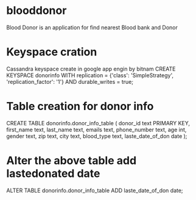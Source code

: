 # blooddonor
Blood Donor is an application for find nearest Blood bank and Donor

# Keyspace cration
Cassandra keyspace create in google app engin by bitnam
CREATE KEYSPACE donorinfo WITH replication = {'class': 'SimpleStrategy', 'replication_factor': '1'}  AND durable_writes = true;


# Table creation for donor info
CREATE TABLE donorinfo.donor_info_table (
  donor_id text PRIMARY KEY,
  first_name text,
  last_name text,
  emails text,
  phone_number text,
  age int,
  gender text,
  zip text,
  city text,
  blood_type text,
  laste_date_of_don date
);

# Alter the above table add lastedonated date
ALTER TABLE donorinfo.donor_info_table
ADD laste_date_of_don date;
